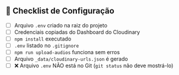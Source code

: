 ## 📝 Checklist de Configuração

- [ ] Arquivo `.env` criado na raiz do projeto
- [ ] Credenciais copiadas do Dashboard do Cloudinary
- [ ] `npm install` executado
- [ ] `.env` listado no `.gitignore`
- [ ] `npm run upload-audios` funciona sem erros
- [ ] Arquivo `_data/cloudinary-urls.json` é gerado
- [ ] ❌ Arquivo `.env` NÃO está no Git (`git status` não deve mostrá-lo)